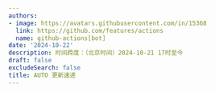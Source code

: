 ```yaml
---
authors:
- image: https://avatars.githubusercontent.com/in/15368
  link: https://github.com/features/actions
  name: github-actions[bot]
date: '2024-10-22'
description: 时间跨度：（北京时间）2024-10-21 17时至今
draft: false
excludeSearch: false
title: AUTO 更新速递
---
```


